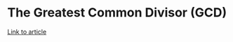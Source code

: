 # The Greatest Common Divisor (GCD)

[Link to article](http://www.growingwiththeweb.com/2013/10/greatest-common-divisor-gcd-with-working.html)
